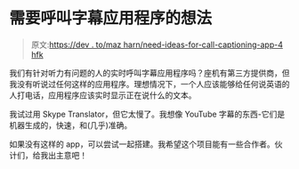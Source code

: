 # 需要呼叫字幕应用程序的想法

> 原文:[https://dev . to/maz harn/need-ideas-for-call-captioning-app-4 hfk](https://dev.to/mazharn/need-ideas-for-call-captioning-app-4hfk)

我们有针对听力有问题的人的实时呼叫字幕应用程序吗？座机有第三方提供商，但我没有听说过任何这样的应用程序。理想情况下，一个人应该能够给任何说英语的人打电话，应用程序应该实时显示正在说什么的文本。

我试过用 Skype Translator，但它太慢了。我想像 YouTube 字幕的东西-它们是机器生成的，快速，和(几乎)准确。

如果没有这样的 app，可以尝试一起搭建。我希望这个项目能有一些合作者。伙计们，给我出主意吧！